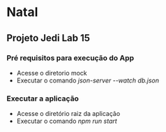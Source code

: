 # Natal
## Projeto Jedi Lab 15

### Pré requisitos para execução do App
* Acesse o diretorio mock
* Executar o comando *json-server --watch db.json*

### Executar a aplicação
* Acesse o diretório raiz da aplicação 
* Executar o comando *npm run start*